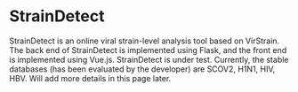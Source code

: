 # StrainDetect
StrainDetect is an online viral strain-level analysis tool based on VirStrain. The back end of StrainDetect is implemented using Flask, and the front end is implemented using Vue.js. StrainDetect is under test. Currently, the stable databases (has been evaluated by the developer) are SCOV2, H1N1, HIV, HBV. Will add more details in this page later.
